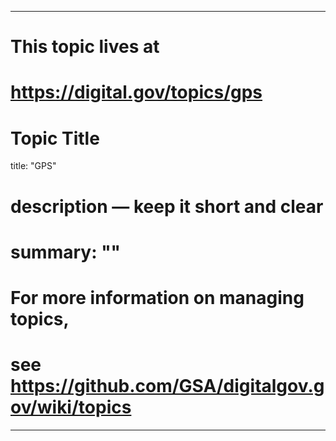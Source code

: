 
---
# This topic lives at
# https://digital.gov/topics/gps

# Topic Title
title: "GPS"

# description — keep it short and clear
# summary: ""


# For more information on managing topics,
# see https://github.com/GSA/digitalgov.gov/wiki/topics
---